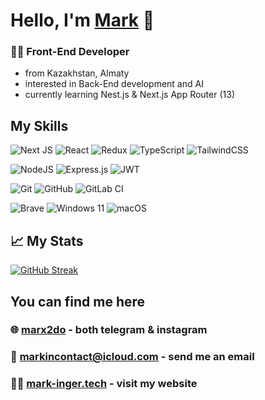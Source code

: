# Hello, I'm [Mark](https://www.mark-inger.tech/) 👋

### 🧑‍💻 Front-End Developer
- from Kazakhstan, Almaty
- interested in Back-End development and AI
- currently learning Nest.js & Next.js App Router (13)

## My Skills

  ![Next JS](https://img.shields.io/badge/Next-black?style=for-the-badge&logo=next.js&logoColor=white)
  ![React](https://img.shields.io/badge/react-%2320232a.svg?style=for-the-badge&logo=react&logoColor=%2361DAFB)
  ![Redux](https://img.shields.io/badge/redux-%23593d88.svg?style=for-the-badge&logo=redux&logoColor=white)
  ![TypeScript](https://img.shields.io/badge/typescript-%23007ACC.svg?style=for-the-badge&logo=typescript&logoColor=white)
  ![TailwindCSS](https://img.shields.io/badge/tailwindcss-%2338B2AC.svg?style=for-the-badge&logo=tailwind-css&logoColor=white)
  
  ![NodeJS](https://img.shields.io/badge/node.js-6DA55F?style=for-the-badge&logo=node.js&logoColor=white)
  ![Express.js](https://img.shields.io/badge/express.js-%23404d59.svg?style=for-the-badge&logo=express&logoColor=%2361DAFB)
  ![JWT](https://img.shields.io/badge/JWT-black?style=for-the-badge&logo=JSON%20web%20tokens)

  ![Git](https://img.shields.io/badge/git-%23F05033.svg?style=for-the-badge&logo=git&logoColor=white)
  ![GitHub](https://img.shields.io/badge/github-%23121011.svg?style=for-the-badge&logo=github&logoColor=white)
  ![GitLab CI](https://img.shields.io/badge/gitlab%20ci-%23181717.svg?style=for-the-badge&logo=gitlab&logoColor=white)
  
  ![Brave](https://img.shields.io/badge/Brave-FB542B?style=for-the-badge&logo=Brave&logoColor=white)
  ![Windows 11](https://img.shields.io/badge/Windows%2011-%230079d5.svg?style=for-the-badge&logo=Windows%2011&logoColor=white)
  ![macOS](https://img.shields.io/badge/mac%20os-000000?style=for-the-badge&logo=macos&logoColor=F0F0F0)

## 📈 My Stats
[![GitHub Streak](https://streak-stats.demolab.com?user=markushha&theme=tokyonight)](https://git.io/streak-stats)

## You can find me here
### 🌐 [marx2do](https://www.instagram.com/marx2do/) - both telegram & instagram
### 📧 <a href="mailto: markincontact@icloud.com">markincontact@icloud.com</a> - send me an email <br>
### 🧑‍💻 **[mark-inger.tech](https://www.mark-inger.tech/)** - visit my website
